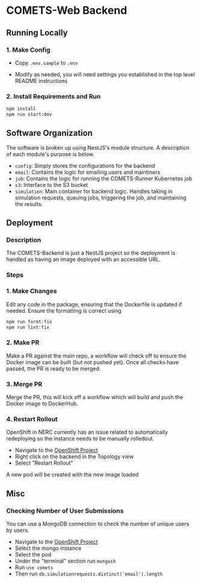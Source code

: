 # COMETS-Web Backend

## Running Locally

### 1. Make Config

* Copy `.env.sample` to `.env`

* Modify as needed, you will need settings you established in the top level README instructions

### 2.  Install Requirements and Run

```bash
npm install
npm run start:dev
```

## Software Organization

The software is broken up using NestJS's module structure. A description of each module's purpose is below.

* `config`: Simply stores the configurations for the backend
* `email`: Contains the logic for emailing users and maintiners
* `job`: Contains the logic for running the COMETS-Runner Kubernetes job
* `s3`: Interface to the S3 bucket
* `simulation`: Main container for backend logic. Handles taking in simulation requests, queuing jobs, triggering the job, and maintaining the results.

## Deployment

### Description

The COMETS-Backend is just a NestJS project so the deployment is handled as having an image deployed with an accessible URL.

### Steps

### 1. Make Changes

Edit any code in the package, ensuring that the Dockerfile is updated if needed. Ensure the formatting is correct using

```bash
npm run formt:fix
npm run lint:fix
```

### 2. Make PR

Make a PR against the main repo, a workflow will check off to ensure the Docker image can be built (but not pushed yet). Once all checks have passed, the PR is ready to be merged.

### 3. Merge PR

Merge the PR, this will kick off a workflow which will build and push the Docker image to DockerHub.

### 4. Restart Rollout

OpenShift in NERC currently has an issue related to automatically redeploying so the instance needs to be manually rolledout. 

*  Navigate to the [OpenShift Project](https://console.apps.shift.nerc.mghpcc.org/topology/ns/comets-smart-interface-d17eea?view=graph&selectId=9175c380-e700-4946-b199-1f1c484b0f16)
* Right click on the backend in the Topology view
* Select "Restart Rollout"

A new pod will be created with the new image loaded

## Misc

### Checking Number of User Submissions

You can use a MongoDB connection to check the number of unique users by users.

* Navigate to the [OpenShift Project](https://console.apps.shift.nerc.mghpcc.org/topology/ns/comets-smart-interface-d17eea?view=graph&selectId=9175c380-e700-4946-b199-1f1c484b0f16)
* Select the mongo instance
* Select the pod
* Under the "terminal" section run `mongosh`
* Run `use comets`
* Then run `db.simulationrequests.distinct('email').length`
